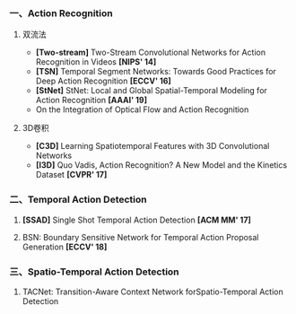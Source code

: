 ### 一、Action Recognition   


1. 双流法    

   * **[Two-stream]** Two-Stream Convolutional Networks for Action Recognition in Videos **[NIPS' 14]**   
   * **[TSN]** Temporal Segment Networks: Towards Good Practices for Deep Action Recognition **[ECCV' 16]**     
   * **[StNet]** StNet: Local and Global Spatial-Temporal Modeling for Action Recognition **[AAAI' 19]**   
   * On the Integration of Optical Flow and Action Recognition    


2. 3D卷积    

   * **[C3D]** Learning Spatiotemporal Features with 3D Convolutional Networks    
   * **[I3D]** Quo Vadis, Action Recognition? A New Model and the Kinetics Dataset **[CVPR' 17]**       

### 二、Temporal Action Detection

1. **[SSAD]** Single Shot Temporal Action Detection **[ACM MM' 17]**      

2. BSN: Boundary Sensitive Network for Temporal Action Proposal Generation **[ECCV' 18]**    

### 三、Spatio-Temporal Action Detection       

1. TACNet: Transition-Aware Context Network forSpatio-Temporal Action Detection    
